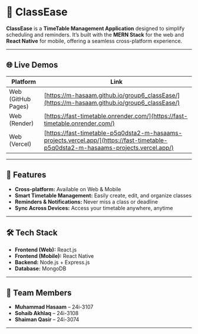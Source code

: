 # 📅 ClassEase  

**ClassEase** is a **TimeTable Management Application** designed to simplify scheduling and reminders. It’s built with the **MERN Stack** for the web and **React Native** for mobile, offering a seamless cross-platform experience.  

---

## 🌐 Live Demos  

| Platform | Link |
|----------|------|
| Web (GitHub Pages) | [https://m-hasaam.github.io/group6_classEase/](https://m-hasaam.github.io/group6_classEase/) |
| Web (Render) | [https://fast-timetable.onrender.com/](https://fast-timetable.onrender.com/) |
| Web (Vercel) | [https://fast-timetable-p5q0dsta2-m-hasaams-projects.vercel.app/](https://fast-timetable-p5q0dsta2-m-hasaams-projects.vercel.app/) |

---

## 🚀 Features  

- **Cross-platform:** Available on Web & Mobile  
- **Smart Timetable Management:** Easily create, edit, and organize classes  
- **Reminders & Notifications:** Never miss a class or deadline  
- **Sync Across Devices:** Access your timetable anywhere, anytime  

---

## 🛠️ Tech Stack  

- **Frontend (Web):** React.js  
- **Frontend (Mobile):** React Native  
- **Backend:** Node.js + Express.js  
- **Database:** MongoDB  

---

## 👥 Team Members  

- **Muhammad Hasaam** – 24i-3107  
- **Sohaib Akhlaq** – 24i-3108  
- **Shaiman Qasir** – 24i-3074  

---

